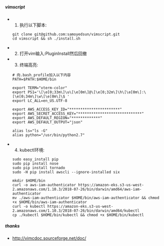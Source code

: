 ##### vimscript
- 1. 执行以下脚本:
    ``` shell
    git clone git@github.com:samoyedsun/vimscript.git
    cd vimscript && sh ./install.sh
    ```
- 2. 打开vim输入:PluginInstall然后回撤

- 3. 终端高亮:
    ``` shell
    # 向.bash_profile加入以下内容
    PATH=$PATH:$HOME/bin

    export TERM="xterm-color"
    export PS1='\[\e[0;33m\]\u\[\e[0m\]@\[\e[0;32m\]\h\[\e[0m\]:\[\e[0;34m\]\w\[\e[0m\]\$ '
    export LC_ALL=en_US.UTF-8

    export AWS_ACCESS_KEY_ID="***********************"
    export AWS_SECRET_ACCESS_KEY="*****************************"
    export AWS_DEFAULT_REGION="*************"
    export AWS_DEFAULT_OUTPUT="json"

    alias ls="ls -G"
    alias python="/usr/bin/python2.7"
    ```
- 4. kubectl环境:
    ``` shell
    sudo easy_install pip
    sudo pip install nose
    sudo pip install tornado
    sudo -H pip install awscli --ignore-installed six

    mkdir $HOME/bin
    curl -o aws-iam-authenticator https://amazon-eks.s3-us-west-2.amazonaws.com/1.10.3/2018-07-26/bin/darwin/amd64/aws-iam-authenticator
    mv ./aws-iam-authenticator $HOME/bin/aws-iam-authenticator && chmod +x $HOME/bin/aws-iam-authenticator
    curl -o kubectl https://amazon-eks.s3-us-west-2.amazonaws.com/1.10.3/2018-07-26/bin/darwin/amd64/kubectl
    cp ./kubectl $HOME/bin/kubectl && chmod +x $HOME/bin/kubectl
    ```

##### thanks
- http://vimcdoc.sourceforge.net/doc/

